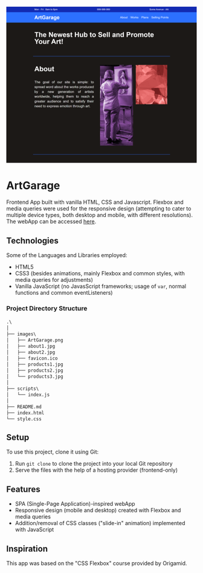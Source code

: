 ![ArtGarage](/images/ArtGarage.png)

# ArtGarage

Frontend App built with vanilla HTML, CSS and Javascript. Flexbox and media queries were used for the responsive design (attempting to cater to multiple device types, both desktop and mobile, with different resolutions). The webApp can be accessed [here](https://nothingnothings.github.io/ArtGarage/).

## Technologies

Some of the Languages and Libraries employed:

- HTML5
- CSS3 (besides animations, mainly Flexbox and common styles, with media queries for adjustments)
- Vanilla JavaScript (no JavasScript frameworks; usage of `var`, normal functions and common eventListeners)

### Project Directory Structure 

```
.\
│
├── images\
│   ├── ArtGarage.png
│   ├── about1.jpg
│   ├── about2.jpg
│   ├── favicon.ico
│   ├── products1.jpg
│   ├── products2.jpg
│   └── products3.jpg
│
├── scripts\
│   └── index.js
│
├── README.md
├── index.html
└── style.css
```

## Setup

To use this project, clone it using Git:

1. Run `git clone` to clone the project into your local Git repository
2. Serve the files with the help of a hosting provider (frontend-only)

## Features

- SPA (Single-Page Application)-inspired webApp
- Responsive design (mobile and desktop) created with Flexbox and media queries
- Addition/removal of CSS classes ("slide-in" animation) implemented with JavaScript

## Inspiration

This app was based on the "CSS Flexbox" course provided by Origamid.
